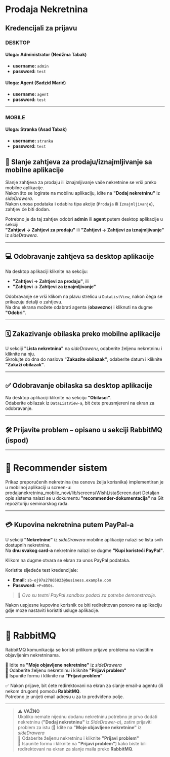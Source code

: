 # Prodaja Nekretnina

## Kredencijali za prijavu

### DESKTOP

#### Uloga: Administrator (Nedžma Tabak)  
- **username:** `admin`  
- **password:** `test`  

#### Uloga: Agent (Sadzid Marić)  
- **username:** `agent`  
- **password:** `test`  

---

### MOBILE

#### Uloga: Stranka (Asad Tabak)  
- **username:** `stranka`  
- **password:** `test`  



## 📲 Slanje zahtjeva za prodaju/iznajmljivanje sa mobilne aplikacije
Slanje zahtjeva za prodaju ili iznajmljivanje vaše nekretnine se vrši preko mobilne aplikacije.  
Nakon što se logirate na mobilnu aplikaciju, idite na **"Dodaj nekretninu"** iz *sideDrawera*.  
Nakon unosa podataka i odabira tipa akcije (`Prodaja` ili `Iznajmljivanje`), zahtjev će biti dodan.

Potrebno je da taj zahtjev odobri **admin** ili **agent** putem desktop aplikacije u sekciji  
**"Zahtjevi → Zahtjevi za prodaju"** ili **"Zahtjevi → Zahtjevi za iznajmljivanje"** iz *sideDrawera*.

---

## 💻 Odobravanje zahtjeva sa desktop aplikacije
Na desktop aplikaciji kliknite na sekciju:
- **"Zahtjevi → Zahtjevi za prodaju"**, ili  
- **"Zahtjevi → Zahtjevi za iznajmljivanje"**  

Odobravanje se vrši klikom na plavu strelicu u `DataListView`, nakon čega se prikazuju detalji o zahtjevu.  
Na dnu ekrana možete odabrati agenta (**obavezno**) i kliknuti na dugme **"Odobri"**.

---

## 🗓️ Zakazivanje obilaska preko mobilne aplikacije
U sekciji **"Lista nekretnina"** na *sideDraweru*, odaberite željenu nekretninu i kliknite na nju.  
Skrolujte do dna do naslova **"Zakazite obilazak"**, odaberite datum i kliknite **"Zakaži obilazak"**.

---

## ✅ Odobravanje obilaska sa desktop aplikacije
Na desktop aplikaciji kliknite na sekciju **"Obilasci"**.  
Odaberite obilazak iz `DataListView-a`, bit ćete preusmjereni na ekran za odobravanje.

---

## 🛠️ Prijavite problem – opisano u sekciji **RabbitMQ** (ispod)

---

# 🤖 Recommender sistem
Prikaz preporučenih nekretnina (na osnovu želja korisnika) implementiran je u mobilnoj aplikaciji u screen-u: prodajanekretnina_mobile_novi/lib/screens/WishListaScreen.dart
Detaljan opis sistema nalazi se u dokumentu **"recommender-dokumentacija"** na Git repozitoriju seminarskog rada.

---

## 💳 Kupovina nekretnina putem PayPal-a

U sekciji **"Nekretnine"** iz *sideDrawera* mobilne aplikacije nalazi se lista svih dostupnih nekretnina.  
Na **dnu svakog card-a** nekretnine nalazi se dugme **"Kupi koristeći PayPal"**.

Klikom na dugme otvara se ekran za unos PayPal podataka.

Koristite sljedeće test kredencijale:

- **Email:** `sb-oj97a27865823@business.example.com`  
- **Password:** `+F<05Os.`  

> 🧪 *Ovo su testni PayPal sandbox podaci za potrebe demonstracije.*

Nakon uspjesne kupovine korisnik ce biti redirektovan ponovo na aplikaciju gdje moze nastaviti koristiti usluge aplikacije.

---

# 📨 RabbitMQ
RabbitMQ komunikacija se koristi prilikom prijave problema na vlastitim objavljenim nekretninama.

🔹 Idite na **"Moje objavljene nekretnine"** iz *sideDrawera*  
🔹 Odaberite željenu nekretninu i kliknite **"Prijavi problem"**  
🔹 Ispunite formu i kliknite na **"Prijavi problem"**

✅ Nakon prijave, bit ćete redirektovani na ekran za slanje email-a agentu (ili nekom drugom) pomoću **RabbitMQ**.  
Potrebno je unijeti email adresu u za to predviđeno polje.

---

> ⚠️ **VAŽNO**  
> Ukoliko nemate nijednu dodanu nekretninu potrebno je prvo dodati nekretninu (**"Dodaj nekretninu"** iz *SideDrawer-a*), zatim prijaviti problem za istu (🔹 Idite na **"Moje objavljene nekretnine"** iz *sideDrawera*  
🔹 Odaberite željenu nekretninu i kliknite **"Prijavi problem"**  
🔹 Ispunite formu i kliknite na **"Prijavi problem"**) kako biste bili redirektovani na ekran za slanje maila preko **RabbitMQ**.



